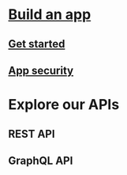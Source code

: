 
# [Build an app](/documentation/build-an-app)
## [Get started](/documentation/get-started)
## [App security](/documentation/get-started)

# Explore our APIs
## REST API
## GraphQL API